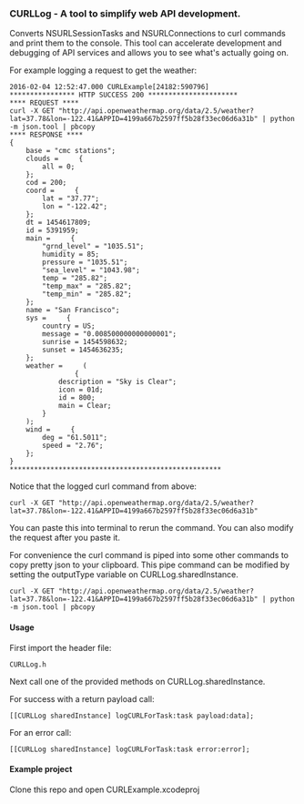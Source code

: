### CURLLog - A tool to simplify web API development.

Converts NSURLSessionTasks and NSURLConnections to curl commands and print them to the console. This tool can accelerate development and debugging of API services and allows you to see what's actually going on. 

For example logging a request to get the weather:

```
2016-02-04 12:52:47.000 CURLExample[24182:590796] 
**************** HTTP SUCCESS 200 **********************
**** REQUEST ****
curl -X GET "http://api.openweathermap.org/data/2.5/weather?lat=37.78&lon=-122.41&APPID=4199a667b2597ff5b28f33ec06d6a31b" | python -m json.tool | pbcopy
**** RESPONSE ****
{
    base = "cmc stations";
    clouds =     {
        all = 0;
    };
    cod = 200;
    coord =     {
        lat = "37.77";
        lon = "-122.42";
    };
    dt = 1454617809;
    id = 5391959;
    main =     {
        "grnd_level" = "1035.51";
        humidity = 85;
        pressure = "1035.51";
        "sea_level" = "1043.98";
        temp = "285.82";
        "temp_max" = "285.82";
        "temp_min" = "285.82";
    };
    name = "San Francisco";
    sys =     {
        country = US;
        message = "0.008500000000000001";
        sunrise = 1454598632;
        sunset = 1454636235;
    };
    weather =     (
                {
            description = "Sky is Clear";
            icon = 01d;
            id = 800;
            main = Clear;
        }
    );
    wind =     {
        deg = "61.5011";
        speed = "2.76";
    };
}
****************************************************
```

Notice that the logged curl command from above:

```
curl -X GET "http://api.openweathermap.org/data/2.5/weather?lat=37.78&lon=-122.41&APPID=4199a667b2597ff5b28f33ec06d6a31b"
```

You can paste this into terminal to rerun the command. You can also modify the request after you paste it. 

For convenience the curl command is piped into some other commands to copy pretty json to your clipboard. This pipe command can be modified by setting the outputType variable on CURLLog.sharedInstance.

```
curl -X GET "http://api.openweathermap.org/data/2.5/weather?lat=37.78&lon=-122.41&APPID=4199a667b2597ff5b28f33ec06d6a31b" | python -m json.tool | pbcopy
```

#### Usage

First import the header file:

```
CURLLog.h
```

Next call one of the provided methods on CURLLog.sharedInstance. 

For success with a return payload call:

```
[[CURLLog sharedInstance] logCURLForTask:task payload:data];
```

For an error call:

```
[[CURLLog sharedInstance] logCURLForTask:task error:error];
```

#### Example project

Clone this repo and open CURLExample.xcodeproj


